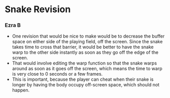 # Snake Revision
### Ezra B

- One revision that would be nice to make would be to decrease the buffer space on either side of the playing field, off the screen. Since the snake takes time to cross that barrier, it would be better to have the snake warp to the other side instantly as soon as they go off the edge of the screen.
- That would involve editing the warp function so that the snake warps around as soon as it goes off the screen, which means the time to warp is very close to 0 seconds or a few frames.
- This is important, because the player can cheat when their snake is longer by having the body occupy off-screen space, which should not happen.
